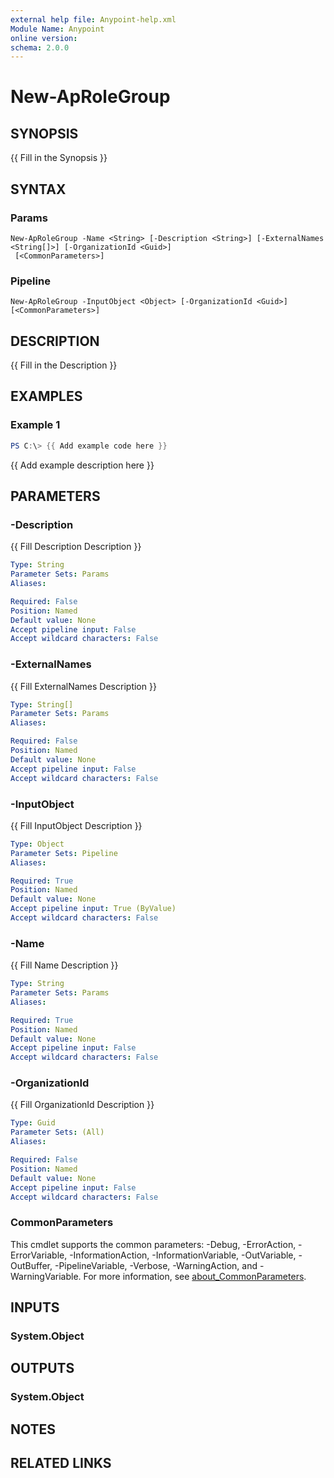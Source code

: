 ```yaml
---
external help file: Anypoint-help.xml
Module Name: Anypoint
online version:
schema: 2.0.0
---
```


# New-ApRoleGroup

## SYNOPSIS
{{ Fill in the Synopsis }}

## SYNTAX

### Params
```
New-ApRoleGroup -Name <String> [-Description <String>] [-ExternalNames <String[]>] [-OrganizationId <Guid>]
 [<CommonParameters>]
```

### Pipeline
```
New-ApRoleGroup -InputObject <Object> [-OrganizationId <Guid>] [<CommonParameters>]
```

## DESCRIPTION
{{ Fill in the Description }}

## EXAMPLES

### Example 1
```powershell
PS C:\> {{ Add example code here }}
```

{{ Add example description here }}

## PARAMETERS

### -Description
{{ Fill Description Description }}

```yaml
Type: String
Parameter Sets: Params
Aliases:

Required: False
Position: Named
Default value: None
Accept pipeline input: False
Accept wildcard characters: False
```

### -ExternalNames
{{ Fill ExternalNames Description }}

```yaml
Type: String[]
Parameter Sets: Params
Aliases:

Required: False
Position: Named
Default value: None
Accept pipeline input: False
Accept wildcard characters: False
```

### -InputObject
{{ Fill InputObject Description }}

```yaml
Type: Object
Parameter Sets: Pipeline
Aliases:

Required: True
Position: Named
Default value: None
Accept pipeline input: True (ByValue)
Accept wildcard characters: False
```

### -Name
{{ Fill Name Description }}

```yaml
Type: String
Parameter Sets: Params
Aliases:

Required: True
Position: Named
Default value: None
Accept pipeline input: False
Accept wildcard characters: False
```

### -OrganizationId
{{ Fill OrganizationId Description }}

```yaml
Type: Guid
Parameter Sets: (All)
Aliases:

Required: False
Position: Named
Default value: None
Accept pipeline input: False
Accept wildcard characters: False
```

### CommonParameters
This cmdlet supports the common parameters: -Debug, -ErrorAction, -ErrorVariable, -InformationAction, -InformationVariable, -OutVariable, -OutBuffer, -PipelineVariable, -Verbose, -WarningAction, and -WarningVariable. For more information, see [about_CommonParameters](http://go.microsoft.com/fwlink/?LinkID=113216).

## INPUTS

### System.Object

## OUTPUTS

### System.Object
## NOTES

## RELATED LINKS
